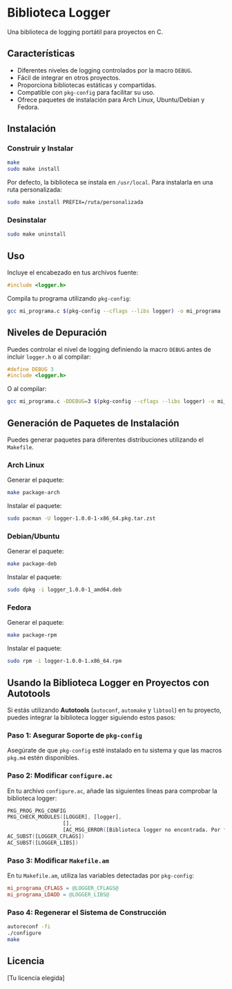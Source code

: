 # Biblioteca Logger

Una biblioteca de logging portátil para proyectos en C.

## Características

- Diferentes niveles de logging controlados por la macro `DEBUG`.
- Fácil de integrar en otros proyectos.
- Proporciona bibliotecas estáticas y compartidas.
- Compatible con `pkg-config` para facilitar su uso.
- Ofrece paquetes de instalación para Arch Linux, Ubuntu/Debian y Fedora.

## Instalación

### Construir y Instalar

```bash
make
sudo make install
```

Por defecto, la biblioteca se instala en `/usr/local`. Para instalarla en una ruta personalizada:

```bash
sudo make install PREFIX=/ruta/personalizada
```

### Desinstalar

```bash
sudo make uninstall
```

## Uso

Incluye el encabezado en tus archivos fuente:

```c
#include <logger.h>
```

Compila tu programa utilizando `pkg-config`:

```bash
gcc mi_programa.c $(pkg-config --cflags --libs logger) -o mi_programa
```

## Niveles de Depuración

Puedes controlar el nivel de logging definiendo la macro `DEBUG` antes de incluir `logger.h` o al compilar:

```c
#define DEBUG 3
#include <logger.h>
```

O al compilar:

```bash
gcc mi_programa.c -DDEBUG=3 $(pkg-config --cflags --libs logger) -o mi_programa
```

## Generación de Paquetes de Instalación

Puedes generar paquetes para diferentes distribuciones utilizando el `Makefile`.

### Arch Linux

Generar el paquete:

```bash
make package-arch
```

Instalar el paquete:

```bash
sudo pacman -U logger-1.0.0-1-x86_64.pkg.tar.zst
```

### Debian/Ubuntu

Generar el paquete:

```bash
make package-deb
```

Instalar el paquete:

```bash
sudo dpkg -i logger_1.0.0-1_amd64.deb
```

### Fedora

Generar el paquete:

```bash
make package-rpm
```

Instalar el paquete:

```bash
sudo rpm -i logger-1.0.0-1.x86_64.rpm
```

## Usando la Biblioteca Logger en Proyectos con Autotools

Si estás utilizando **Autotools** (`autoconf`, `automake` y `libtool`) en tu proyecto, puedes integrar la biblioteca logger siguiendo estos pasos:

### Paso 1: Asegurar Soporte de `pkg-config`

Asegúrate de que `pkg-config` esté instalado en tu sistema y que las macros `pkg.m4` estén disponibles.

### Paso 2: Modificar `configure.ac`

En tu archivo `configure.ac`, añade las siguientes líneas para comprobar la biblioteca logger:

```m4
PKG_PROG_PKG_CONFIG
PKG_CHECK_MODULES([LOGGER], [logger],
                  [],
                  [AC_MSG_ERROR([Biblioteca logger no encontrada. Por favor, instala la biblioteca logger.])])
AC_SUBST([LOGGER_CFLAGS])
AC_SUBST([LOGGER_LIBS])
```

### Paso 3: Modificar `Makefile.am`

En tu `Makefile.am`, utiliza las variables detectadas por `pkg-config`:

```makefile
mi_programa_CFLAGS = @LOGGER_CFLAGS@
mi_programa_LDADD = @LOGGER_LIBS@
```

### Paso 4: Regenerar el Sistema de Construcción

```bash
autoreconf -fi
./configure
make
```

## Licencia

[Tu licencia elegida]
